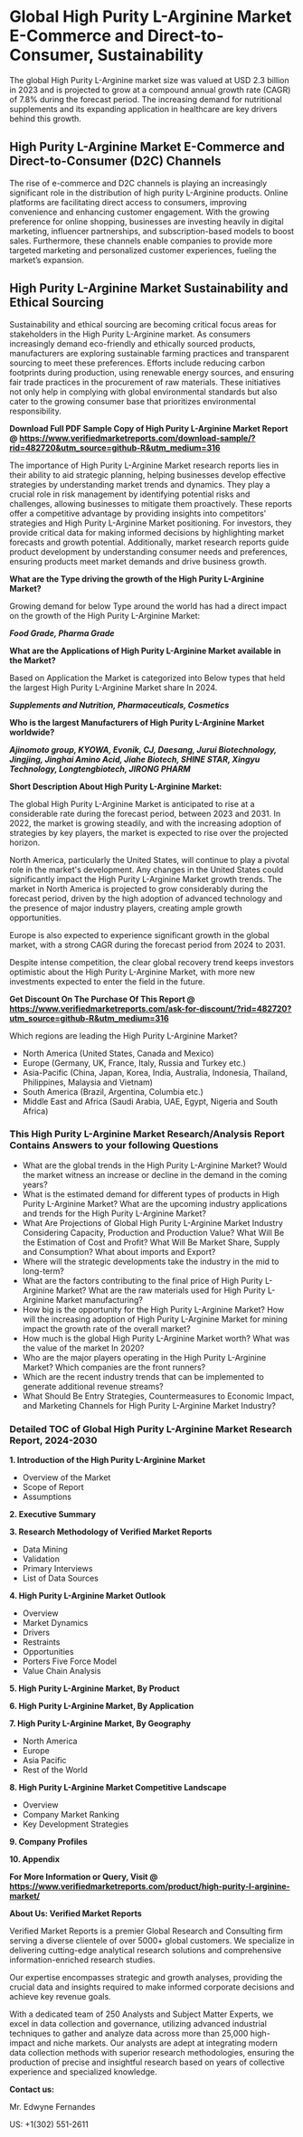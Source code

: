<h1>Global High Purity L-Arginine Market E-Commerce and Direct-to-Consumer, Sustainability</h1><p class=""><p>The global High Purity L-Arginine market size was valued at USD 2.3 billion in 2023 and is projected to grow at a compound annual growth rate (CAGR) of 7.8% during the forecast period. The increasing demand for nutritional supplements and its expanding application in healthcare are key drivers behind this growth.</p><h2>High Purity L-Arginine Market E-Commerce and Direct-to-Consumer (D2C) Channels</h2><p>The rise of e-commerce and D2C channels is playing an increasingly significant role in the distribution of high purity L-Arginine products. Online platforms are facilitating direct access to consumers, improving convenience and enhancing customer engagement. With the growing preference for online shopping, businesses are investing heavily in digital marketing, influencer partnerships, and subscription-based models to boost sales. Furthermore, these channels enable companies to provide more targeted marketing and personalized customer experiences, fueling the market’s expansion.</p><h2>High Purity L-Arginine Market Sustainability and Ethical Sourcing</h2><p>Sustainability and ethical sourcing are becoming critical focus areas for stakeholders in the High Purity L-Arginine market. As consumers increasingly demand eco-friendly and ethically sourced products, manufacturers are exploring sustainable farming practices and transparent sourcing to meet these preferences. Efforts include reducing carbon footprints during production, using renewable energy sources, and ensuring fair trade practices in the procurement of raw materials. These initiatives not only help in complying with global environmental standards but also cater to the growing consumer base that prioritizes environmental responsibility.</p></p><p class=""><strong>Download Full PDF Sample Copy of High Purity L-Arginine Market Report @ <a href="https://www.verifiedmarketreports.com/download-sample/?rid=482720&utm_source=github-R&utm_medium=316" target="_blank">https://www.verifiedmarketreports.com/download-sample/?rid=482720&utm_source=github-R&utm_medium=316</a></strong></p><p>The importance of&nbsp;High Purity L-Arginine Market research reports lies in their ability to aid strategic planning, helping businesses develop effective strategies by understanding market trends and dynamics. They play a crucial role in risk management by identifying potential risks and challenges, allowing businesses to mitigate them proactively. These reports offer a competitive advantage by providing insights into competitors' strategies and High Purity L-Arginine Market positioning. For investors, they provide critical data for making informed decisions by highlighting market forecasts and growth potential. Additionally, market research reports guide product development by understanding consumer needs and preferences, ensuring products meet market demands and drive business growth.</p><p><strong>What are the&nbsp;Type driving the growth of the High Purity L-Arginine Market?</strong></p><p id="" class="">Growing demand for below Type around the world has had a direct impact on the growth of the High Purity L-Arginine Market:</p><p class=""><em><strong>Food Grade, Pharma Grade</strong></em></p><p class=""><strong>What are the&nbsp;Applications&nbsp;of High Purity L-Arginine Market available in the Market?</strong></p><p id="" class="">Based on Application the Market is categorized into Below types that held the largest High Purity L-Arginine Market share In 2024.</p><p class=""><em><strong>Supplements and Nutrition, Pharmaceuticals, Cosmetics</strong></em></p><p class=""><strong>Who is the largest Manufacturers of High Purity L-Arginine Market worldwide?</strong></p><p><em><strong>Ajinomoto group, KYOWA, Evonik, CJ, Daesang, Jurui Biotechnology, Jingjing, Jinghai Amino Acid, Jiahe Biotech, SHINE STAR, Xingyu Technology, Longtengbiotech, JIRONG PHARM</strong></em></p><p id="" class=""><strong>Short Description About High Purity L-Arginine Market:</strong></p><p>The global High Purity L-Arginine Market is anticipated to rise at a considerable rate during the forecast period, between 2023 and 2031. In 2022, the market is growing steadily, and with the increasing adoption of strategies by key players, the market is expected to rise over the projected horizon.</p><p>North America, particularly the United States, will continue to play a pivotal role in the market's development. Any changes in the United States could significantly impact the High Purity L-Arginine Market growth trends. The market in North America is projected to grow considerably during the forecast period, driven by the high adoption of advanced technology and the presence of major industry players, creating ample growth opportunities.</p><p>Europe is also expected to experience significant growth in the global market, with a strong CAGR during the forecast period from 2024 to 2031.</p><p>Despite intense competition, the clear global recovery trend keeps investors optimistic about the High Purity L-Arginine Market, with more new investments expected to enter the field in the future.</p><p id="" class=""><strong>Get Discount On The Purchase Of This Report @ <a href="https://www.verifiedmarketreports.com/ask-for-discount/?rid=482720?utm_source=github-R&utm_medium=316" target="_blank">https://www.verifiedmarketreports.com/ask-for-discount/?rid=482720?utm_source=github-R&utm_medium=316</a></strong></p><p class="">Which regions are leading the High Purity L-Arginine Market?</p><ul><li>North America (United States, Canada and Mexico)</li><li>Europe (Germany, UK, France, Italy, Russia and Turkey etc.)</li><li>Asia-Pacific (China, Japan, Korea, India, Australia, Indonesia, Thailand, Philippines, Malaysia and Vietnam)</li><li>South America (Brazil, Argentina, Columbia etc.)</li><li>Middle East and Africa (Saudi Arabia, UAE, Egypt, Nigeria and South Africa)</li></ul><h3 id="" class="">This High Purity L-Arginine Market Research/Analysis Report Contains Answers to your following Questions</h3><ul><li>What are the global trends in the High Purity L-Arginine Market? Would the market witness an increase or decline in the demand in the coming years?</li><li>What is the estimated demand for different types of products in High Purity L-Arginine Market? What are the upcoming industry applications and trends for the High Purity L-Arginine Market?</li><li>What Are Projections of Global High Purity L-Arginine Market Industry Considering Capacity, Production and Production Value? What Will Be the Estimation of Cost and Profit? What Will Be Market Share, Supply and Consumption? What about imports and Export?</li><li>Where will the strategic developments take the industry in the mid to long-term?</li><li>What are the factors contributing to the final price of High Purity L-Arginine Market? What are the raw materials used for High Purity L-Arginine Market manufacturing?</li><li>How big is the opportunity for the High Purity L-Arginine Market? How will the increasing adoption of High Purity L-Arginine Market for mining impact the growth rate of the overall market?</li><li>How much is the global High Purity L-Arginine Market worth? What was the value of the market In 2020?</li><li>Who are the major players operating in the High Purity L-Arginine Market? Which companies are the front runners?</li><li>Which are the recent industry trends that can be implemented to generate additional revenue streams?</li><li>What Should Be Entry Strategies, Countermeasures to Economic Impact, and Marketing Channels for High Purity L-Arginine Market Industry?</li></ul><h3 id="" class="">Detailed TOC of Global High Purity L-Arginine Market Research Report, 2024-2030</h3><p id="" class=""><strong>1. Introduction of the High Purity L-Arginine Market</strong></p><ul><li>Overview of the Market</li><li>Scope of Report</li><li>Assumptions</li></ul><p id="" class=""><strong>2. Executive Summary</strong></p><p id="" class=""><strong>3. Research Methodology of Verified Market Reports</strong></p><ul><li>Data Mining</li><li>Validation</li><li>Primary Interviews</li><li>List of Data Sources</li></ul><p id="" class=""><strong>4. High Purity L-Arginine Market Outlook</strong></p><ul><li>Overview</li><li>Market Dynamics</li><li>Drivers</li><li>Restraints</li><li>Opportunities</li><li>Porters Five Force Model</li><li>Value Chain Analysis</li></ul><p id="" class=""><strong>5. High Purity L-Arginine Market, By Product</strong></p><p id="" class=""><strong>6. High Purity L-Arginine Market, By Application</strong></p><p id="" class=""><strong>7. High Purity L-Arginine Market, By Geography</strong></p><ul><li>North America</li><li>Europe</li><li>Asia Pacific</li><li>Rest of the World</li></ul><p id="" class=""><strong>8. High Purity L-Arginine Market Competitive Landscape</strong></p><ul><li>Overview</li><li>Company Market Ranking</li><li>Key Development Strategies</li></ul><p id="" class=""><strong>9. Company Profiles</strong></p><p id="" class=""><strong>10. Appendix</strong></p><p id="" class=""><strong>For More Information or Query, Visit @ <a href="https://www.verifiedmarketreports.com/product/high-purity-l-arginine-market/" target="_blank">https://www.verifiedmarketreports.com/product/high-purity-l-arginine-market/</a></strong></p><p id="" class=""><strong>About Us: Verified Market Reports</strong></p><p id="" class="">Verified Market Reports is a premier Global Research and Consulting firm serving a diverse clientele of over 5000+ global customers. We specialize in delivering cutting-edge analytical research solutions and comprehensive information-enriched research studies.</p><p id="" class="">Our expertise encompasses strategic and growth analyses, providing the crucial data and insights required to make informed corporate decisions and achieve key revenue goals.</p><p id="" class="">With a dedicated team of 250 Analysts and Subject Matter Experts, we excel in data collection and governance, utilizing advanced industrial techniques to gather and analyze data across more than 25,000 high-impact and niche markets. Our analysts are adept at integrating modern data collection methods with superior research methodologies, ensuring the production of precise and insightful research based on years of collective experience and specialized knowledge.</p><p id="" class=""><strong>Contact us:</strong></p><p id="" class="">Mr. Edwyne Fernandes</p><p id="" class="">US: +1(302) 551-2611</p>